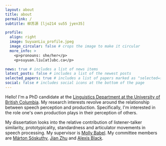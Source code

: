 ```yaml
---
layout: about
title: about
permalink: /
subtitle: 柳苏源 [ljo214 su55 jyɐn35]

profile:
  align: right
  image: SuyuanLiu_profile.jpeg
  image_circular: false # crops the image to make it circular
  more_info: >
    <p>pronouns: she/her</p>
    <p>suyuan.liu[at]ubc.ca</p>

news: true # includes a list of news items
latest_posts: false # includes a list of the newest posts
selected_papers: true # includes a list of papers marked as "selected={true}"
social: false # includes social icons at the bottom of the page
---
```


Hello! I'm a PhD candidate at the [Linguistics Department at the University of British Columbia](https://linguistics.ubc.ca). My research interests revolve around the relationship between speech perception and production. Specifically, I'm interested in the role one's own production plays in their perception of others.

My dissertation looks into the relative contribution of listener-talker similarity, prototypicality, standardness and articulator movements in speech processing. My supervisor is [Molly Babel](https://linguistics.ubc.ca/profile/molly-babel/). My committee members are [Márton Sóskuthy](https://soskuthy.github.io/), [Jian Zhu](https://lingjzhu.github.io/) and [Alexis Black](https://audiospeech.ubc.ca/faculty-staff/academic-faculty/alexis-black/).
